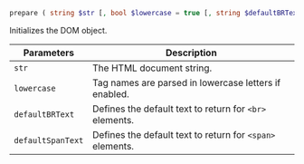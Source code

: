 ```php
prepare ( string $str [, bool $lowercase = true [, string $defaultBRText = DEFAULT_BR_TEXT [, string $defaultSpanText = DEFAULT_SPAN_TEXT ]]] )
```

Initializes the DOM object.

| Parameters        | Description
| ----------        | -----------
| `str`             | The HTML document string.
| `lowercase`       | Tag names are parsed in lowercase letters if enabled.
| `defaultBRText`   | Defines the default text to return for `<br>` elements.
| `defaultSpanText` | Defines the default text to return for `<span>` elements.